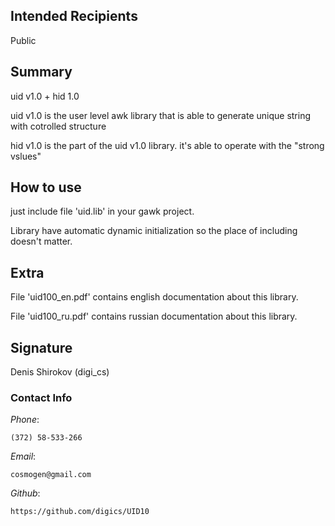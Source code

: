 ﻿## Intended Recipients
Public



## Summary

uid v1.0 + hid 1.0

uid v1.0 is the user level awk library that is able to generate unique string with cotrolled structure

hid v1.0 is the part of the uid v1.0 library. it's able to operate with the "strong vslues" 




## How to use

just include file 'uid.lib' in your gawk project.

Library have automatic dynamic initialization so the place of including doesn't matter.




## Extra

File 'uid100_en.pdf' contains english documentation about this library.

File 'uid100_ru.pdf' contains russian documentation about this library.


## Signature

Denis Shirokov (digi_cs)



### Contact Info

*Phone*:

    (372) 58-533-266

*Email*:

    cosmogen@gmail.com

*Github*:

    https://github.com/digics/UID10
